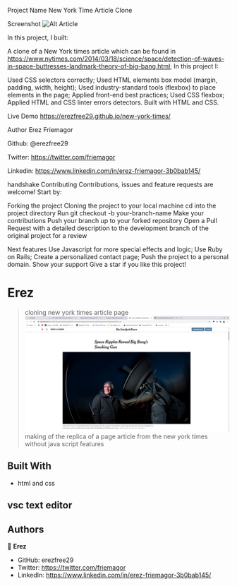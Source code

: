 Project Name
New York Time Article Clone

Screenshot
![Alt Article](./images/Screenshot.jpg?raw=true "Space Ripples Reveal Big Bang’s Smoking Gun")


In this project, I built:

A clone of a New York times article which can be found in
https://www.nytimes.com/2014/03/18/science/space/detection-of-waves-in-space-buttresses-landmark-theory-of-big-bang.html;
In this project I:

Used CSS selectors correctly;
Used HTML elements box model (margin, padding, width, height);
Used industry-standard tools (flexbox) to place elements in the page;
Applied front-end best practices;
Used CSS flexbox;
Applied HTML and CSS linter errors detectors.
Built with
HTML and CSS.

Live Demo
https://erezfree29.github.io/new-york-times/


Author
Erez Friemagor 

Github: @erezfree29

Twitter: https://twitter.com/friemagor

Linkedin: https://www.linkedin.com/in/erez-friemagor-3b0bab145/

handshake Contributing
Contributions, issues and feature requests are welcome! Start by:

Forking the project
Cloning the project to your local machine
cd into the project directory
Run git checkout -b your-branch-name
Make your contributions
Push your branch up to your forked repository
Open a Pull Request with a detailed description to the development branch of the original project for a review

Next features
Use Javascript for more special effects and logic;
Use Ruby on Rails;
Create a personalized contact page;
Push the project to a personal domain.
Show your support
Give a star if you like this project!





































[](https://img.shields.io/badge/Microverse-blueviolet)
# Erez
> cloning new york times article page 
![screenshot](./times.png)
making of the replica of a page article from the new york times without java script features 
## Built With
- html and css
## vsc text editor
## Authors
👤 **Erez**
- GitHub: erezfree29
- Twitter: https://twitter.com/friemagor
- LinkedIn: https://www.linkedin.com/in/erez-friemagor-3b0bab145/
